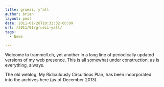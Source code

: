 ```yaml
---
title: grüezi, y’all
author: brian
layout: post
date: 2011-01-28T10:31:32+00:00
url: /2011/01/gruezi-yall/
tags:
  - News

---
```

Welcome to trammell.ch, yet another in a long line of periodically updated versions of my web presence. This is all somewhat under construction, as is everything, always.

The old weblog, My Ridiculously Circuitious Plan, has been incorporated into the archives here (as of December 2013).